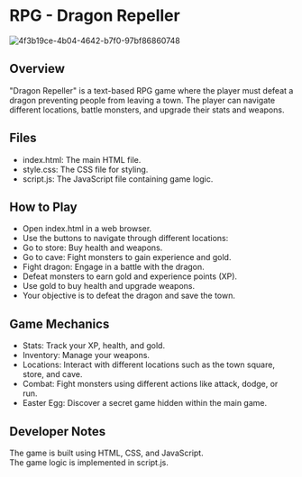 # RPG - Dragon Repeller
![4f3b19ce-4b04-4642-b7f0-97bf86860748](https://github.com/user-attachments/assets/bf5c2550-1a04-4124-b2c0-48b10e5d4ce5)

## Overview
"Dragon Repeller" is a text-based RPG game where the player must defeat a dragon preventing people from leaving a town. The player can navigate different locations, battle monsters, and upgrade their stats and weapons.

## Files
- index.html: The main HTML file.
- style.css: The CSS file for styling.
- script.js: The JavaScript file containing game logic.

## How to Play

- Open index.html in a web browser.
- Use the buttons to navigate through different locations:
- Go to store: Buy health and weapons.
- Go to cave: Fight monsters to gain experience and gold.
- Fight dragon: Engage in a battle with the dragon.
- Defeat monsters to earn gold and experience points (XP).
- Use gold to buy health and upgrade weapons.
- Your objective is to defeat the dragon and save the town.

## Game Mechanics

 - Stats: Track your XP, health, and gold.
 - Inventory: Manage your weapons.
 - Locations: Interact with different locations such as the town square, store, and cave.
 - Combat: Fight monsters using different actions like attack, dodge, or run.
 - Easter Egg: Discover a secret game hidden within the main game.

## Developer Notes
The game is built using HTML, CSS, and JavaScript.<br>
The game logic is implemented in script.js.

